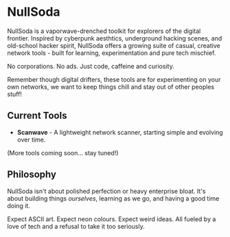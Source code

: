 # NullSoda

NullSoda is a vaporwave-drenched toolkit for explorers of the digital frontier.
Inspired by cyberpunk aesthtics, underground hacking scenes, and old-school hacker spirit, NullSoda offers a growing suite of casual, creative network tools - built for learning, experimentation and pure tech mischief.

No corporations. No ads. Just code, caffeine and curiosity.

Remember though digital drifters, these tools are for experimenting on your own networks, we want to keep things chill and stay out of other peoples stuff!

## Current Tools

- **Scanwave** - A lightweight network scanner, starting simple and evolving over time.

(More tools coming soon... stay tuned!)

## Philosophy

NullSoda isn't about polished perfection or heavy enterprise bloat.
It's about building things *ourselves*, learning as we go, and having a good time doing it.

Expect ASCII art. Expect neon colours. Expect weird ideas.
All fueled by a love of tech and a refusal to take it too seriously.
